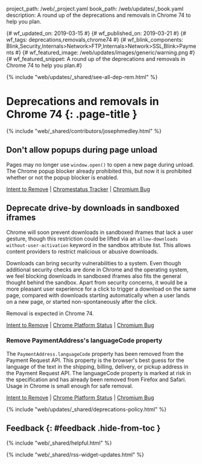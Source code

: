 project_path: /web/_project.yaml
book_path: /web/updates/_book.yaml
description: A round up of the deprecations and removals in Chrome 74 to help you plan.

{# wf_updated_on: 2019-03-15 #}
{# wf_published_on: 2019-03-21 #}
{# wf_tags: deprecations,removals,chrome74 #}
{# wf_blink_components: Blink,Security,Internals>Network>FTP,Internals>Network>SSL,Blink>Payments #}
{# wf_featured_image: /web/updates/images/generic/warning.png #}
{# wf_featured_snippet: A round up of the deprecations and removals in Chrome 74 to help you plan.#}

{% include "web/updates/_shared/see-all-dep-rem.html" %}

# Deprecations and removals in Chrome 74 {: .page-title }

{% include "web/_shared/contributors/josephmedley.html" %}

## Don't allow popups during page unload

Pages may no longer use `window.open()` to open a new page during unload. The
Chrome popup blocker already prohibited this, but now it is prohibited whether
or not the popup blocker is enabled.

[Intent to Remove](https://crbug.com/844455) &#124;
[Chromestatus Tracker](https://www.chromestatus.com/feature/5989473649164288) &#124;
[Chromium Bug](https://groups.google.com/a/chromium.org/d/topic/blink-dev/MkA0A1YKSw4/discussion)

## Deprecate drive-by downloads in sandboxed iframes

Chrome will soon prevent downloads in sandboxed iframes that lack a user
gesture, though this restriction could be lifted via an `allow-downloads
without-user-activation` keyword in the sandbox attribute list. This allows
content providers to restrict malicious or abusive downloads.

Downloads can bring security vulnerabilities to a system. Even though
additional security checks are done in Chrome and the operating system, we feel
blocking downloads in sandboxed iframes also fits the general thought behind
the sandbox. Apart from security concerns, it would be a more pleasant user
experience for a click to trigger a download on the same page, compared with
downloads starting automatically when a user lands on a new page, or started
non-spontaneously after the click.

Removal is expected in Chrome 74.

[Intent to Remove](https://groups.google.com/a/chromium.org/d/topic/blink-dev/JdAQ6HNoZvk/discussion) &#124;
[Chrome Platform Status](https://www.chromestatus.com/feature/5706745674465280) &#124;
[Chromium Bug](https://bugs.chromium.org/p/chromium/issues/detail?id=539938)

### Remove PaymentAddress's languageCode property

The `PaymentAddress.languageCode` property has been removed from the Payment
Request API. This property is the browser's best guess for the language of the
text in the shipping, billing, delivery, or pickup address in the Payment
Request API. The languageCode property is marked at risk in the specification
and has already been removed from Firefox and Safari. Usage in Chrome is small
enough for safe removal.

[Intent to Remove](https://groups.google.com/a/chromium.org/d/topic/blink-reviews/aBGjyKqok50/discussion) &#124;
[Chrome Platform Status](https://www.chromestatus.com/feature/4992562146312192) &#124;
[Chromium Bug](https://bugs.chromium.org/p/chromium/issues/detail?id=877521)

{% include "web/updates/_shared/deprecations-policy.html" %}

## Feedback {: #feedback .hide-from-toc }

{% include "web/_shared/helpful.html" %}

{% include "web/_shared/rss-widget-updates.html" %}
